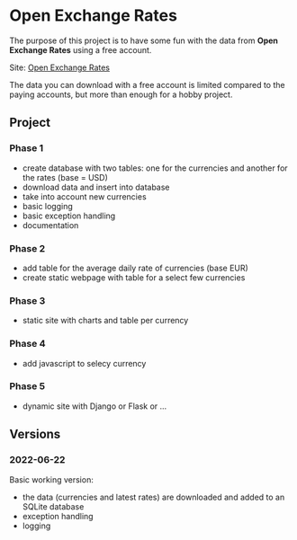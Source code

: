 # Open Exchange Rates

The purpose of this project is to have some fun with the data from **Open Exchange Rates** using a free account.

Site: [Open Exchange Rates](https://openexchangerates.org/)

The data you can download with a free account is limited compared to the paying accounts, but more than enough for a hobby project.

## Project

### Phase 1

- create database with two tables: one for the currencies and another for the rates (base = USD)
- download data and insert into database
- take into account new currencies
- basic logging
- basic exception handling
- documentation

### Phase 2

- add table for the average daily rate of currencies (base EUR)
- create static webpage with table for a select few currencies

### Phase 3

- static site with charts and table per currency

### Phase 4

- add javascript to selecy currency

### Phase 5

- dynamic site with Django or Flask or ...


## Versions

### 2022-06-22

Basic working version:

- the data (currencies and latest rates) are downloaded and added to an SQLite database
- exception handling
- logging